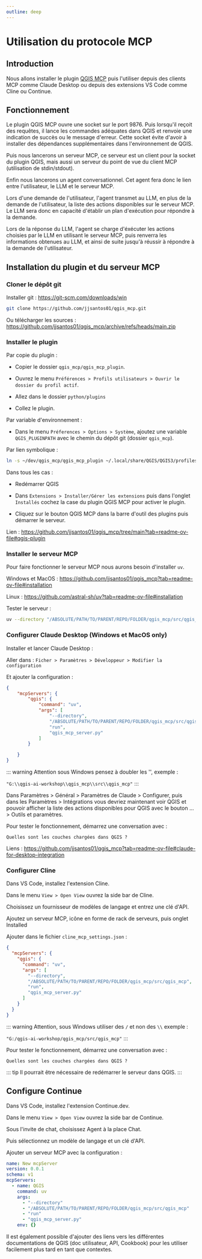 ```yaml
---
outline: deep
---
```


# Utilisation du protocole MCP

## Introduction

Nous allons installer le plugin [QGIS MCP](https://github.com/jjsantos01/qgis_mcp) puis l'utiliser depuis des clients MCP comme Claude Desktop ou depuis des extensions VS Code comme Cline ou Continue.

## Fonctionnement

Le plugin QGIS MCP ouvre une socket sur le port 9876. Puis lorsqu'il reçoit des requêtes, il lance les commandes adéquates dans QGIS et renvoie une indication de succès ou le message d'erreur. Cette socket évite d'avoir à installer des dépendances supplémentaires dans l'environnement de QGIS.

Puis nous lancerons un serveur MCP, ce serveur est un client pour la socket du plugin QGIS, mais aussi un serveur du point de vue du client MCP (utilisation de stdin/stdout).

Enfin nous lancerons un agent conversationnel. Cet agent fera donc le lien entre l'utilisateur, le LLM et le serveur MCP.

Lors d'une demande de l'utilisateur, l'agent transmet au LLM, en plus de la demande de l'utilisateur, la liste des actions disponibles sur le serveur MCP. Le LLM sera donc en capacité d'établir un plan d'exécution pour répondre à la demande.

Lors de la réponse du LLM, l'agent se charge d'éxécuter les actions choisies par le LLM en utilisant le serveur MCP, puis renverra les informations obtenues au LLM, et ainsi de suite jusqu'à réussir à répondre à la demande de l'utilisateur.

## Installation du plugin et du serveur MCP

### Cloner le dépôt git

Installer git : https://git-scm.com/downloads/win

```bash
git clone https://github.com/jjsantos01/qgis_mcp.git
```

Ou télécharger les sources : https://github.com/jjsantos01/qgis_mcp/archive/refs/heads/main.zip

### Installer le plugin

Par copie du plugin :

- Copier le dossier `qgis_mcp/qgis_mcp_plugin`.

- Ouvrez le menu `Préférences > Profils utilisateurs > Ouvrir le dossier du profil actif`.

- Allez dans le dossier `python/plugins`

- Collez le plugin.

Par variable d'environnement :

- Dans le menu `Préferences > Options > Système`, ajoutez une variable `QGIS_PLUGINPATH` avec le chemin du dépôt git (dossier `qgis_mcp`).

Par lien symbolique :

```bash
ln -s ~/dev/qgis_mcp/qgis_mcp_plugin ~/.local/share/QGIS/QGIS3/profiles/default/python/plugins/qgis_mcp_plugin
```

Dans tous les cas :

- Redémarrer QGIS

- Dans `Extensions > Installer/Gérer les extensions` puis dans l'onglet `Installés` cochez la case du plugin QGIS MCP pour activer le plugin.

- Cliquez sur le bouton QGIS MCP dans la barre d'outil des plugins puis démarrer le serveur.

Lien : https://github.com/jjsantos01/qgis_mcp/tree/main?tab=readme-ov-file#qgis-plugin

### Installer le serveur MCP

Pour faire fonctionner le serveur MCP nous aurons besoin d'installer `uv`.

Windows et MacOS : https://github.com/jjsantos01/qgis_mcp?tab=readme-ov-file#installation

Linux : https://github.com/astral-sh/uv?tab=readme-ov-file#installation

Tester le serveur :

```bash
uv --directory "/ABSOLUTE/PATH/TO/PARENT/REPO/FOLDER/qgis_mcp/src/qgis_mcp" run qgis_mcp_server.py
```

<!--
uv --directory "qgis_mcp/src/qgis_mcp" run qgis_mcp_server.py
-->

### Configurer Claude Desktop (Windows et MacOS only)

Installer et lancer Claude Desktop :

Aller dans : `Ficher > Paramètres > Développeur > Modifier la configuration`

Et ajouter la configuration :

<!--
`%UserProfile%\AppData\Roaming\Claude\claude_desktop_config.json`
-->

```json
{
	"mcpServers": {
        "qgis": {
            "command": "uv",
            "args": [
                "--directory",
                "/ABSOLUTE/PATH/TO/PARENT/REPO/FOLDER/qgis_mcp/src/qgis_mcp",
                "run",
                "qgis_mcp_server.py"
            ]
        }

    }
}
```

::: warning
Attention sous Windows pensez à doubler les '\', exemple :

`"G:\\qgis-ai-workshop\\qgis_mcp\\src\\qgis_mcp"`
:::

Dans Paramètres > Général > Paramètres de Claude > Configurer, puis dans les Paramètres > Intégrations vous devriez maintenant voir QGIS et pouvoir afficher la liste des actions disponibles pour QGIS avec le bouton ... > Outils et paramètres.

Pour tester le fonctionnement, démarrez une conversation avec :

```text
Quelles sont les couches chargées dans QGIS ?
```

Liens : https://github.com/jjsantos01/qgis_mcp?tab=readme-ov-file#claude-for-desktop-integration


### Configurer Cline

Dans VS Code, installez l'extension Cline.

Dans le menu `View > Open View` ouvrez la side bar de Cline.

Choisissez un fournisseur de modèles de langage et entrez une clé d'API.

Ajoutez un serveur MCP, icône en forme de rack de serveurs, puis onglet Installed

Ajouter dans le fichier `cline_mcp_settings.json` :

<!--
Windows : C:\Users\Arnaud\AppData\Roaming\Code\User\globalStorage\saoudrizwan.claude-dev\settings\cline_mcp_settings.json

Linux : /home/amorvan/.config/Code/User/globalStorage/saoudrizwan.claude-dev/settings/cline_mcp_settings.json
-->

```json
{
  "mcpServers": {
    "qgis": {
      "command": "uv",
      "args": [
        "--directory",
        "/ABSOLUTE/PATH/TO/PARENT/REPO/FOLDER/qgis_mcp/src/qgis_mcp",
        "run",
        "qgis_mcp_server.py"
      ]
    }
  }
}
```

::: warning
Attention, sous Windows utiliser des `/` et non des `\\` exemple :

`"G:/qgis-ai-workshop/qgis_mcp/src/qgis_mcp"`
:::

Pour tester le fonctionnement, démarrez une conversation avec :

```text
Quelles sont les couches chargées dans QGIS ?
```

::: tip
Il pourrait être nécessaire de redémarrer le serveur dans QGIS.
:::


## Configure Continue

Dans VS Code, installez l'extension Continue.dev.

Dans le menu `View > Open View` ouvrez la side bar de Continue.

Sous l'invite de chat, choisissez Agent à la place Chat.

Puis sélectionnez un modèle de langage et un clé d'API.

Ajouter un serveur MCP avec la configuration :

```yaml
name: New mcpServer
version: 0.0.1
schema: v1
mcpServers:
  - name: QGIS
    command: uv
    args:
      - "--directory"
      - "/ABSOLUTE/PATH/TO/PARENT/REPO/FOLDER/qgis_mcp/src/qgis_mcp"
      - "run"
      - "qgis_mcp_server.py"
    env: {}
```

Il est également possible d'ajouter des liens vers les différentes documentations de QGIS (doc utilisateur, API, Cookbook) pour les utiliser facilement plus tard en tant que contextes.
